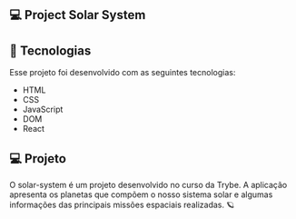  ## 💻 Project Solar System 


## 🚀 Tecnologias

Esse projeto foi desenvolvido com as seguintes tecnologias:

- HTML
- CSS
- JavaScript
- DOM
- React

## 💻 Projeto

O solar-system é um projeto desenvolvido no curso da Trybe. A aplicação apresenta os planetas que compõem o nosso sistema solar e algumas informações das principais missões espaciais realizadas. 🪐

